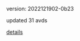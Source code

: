 version: 2022121902-0b23

updated 31 avds

[details](https://github.com/0x74f917491bfa7ebfa379/ali_avd_db/blob/master/change_log/2022/12/19/02/0b23.txt)